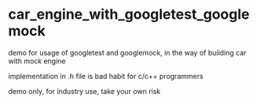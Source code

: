 car_engine_with_googletest_googlemock
=====================================

demo for usage of googletest and googlemock, in the way of building car with mock engine

implementation in .h file is bad habit for c/c++ programmers

demo only, for industry use, take your own risk
